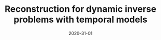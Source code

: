 ---
title: "Reconstruction for dynamic inverse problems with temporal models"
collection: preprints
authors: 'A. Hauptmann, O. Öktem, CB. Schönlieb'
date: 2020-31-01
---